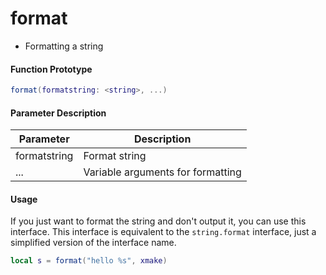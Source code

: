 
# format

- Formatting a string

#### Function Prototype

```lua
format(formatstring: <string>, ...)
```

#### Parameter Description

| Parameter | Description |
|-----------|-------------|
| formatstring | Format string |
| ... | Variable arguments for formatting |

#### Usage

If you just want to format the string and don't output it, you can use this interface. This interface is equivalent to the `string.format` interface,
just a simplified version of the interface name.

```lua
local s = format("hello %s", xmake)
```
